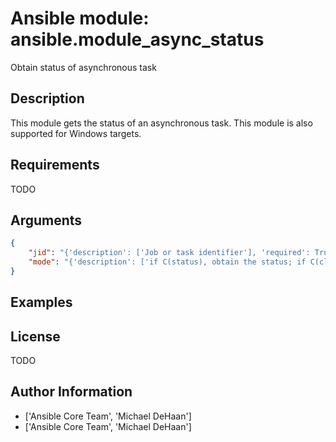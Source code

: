 # Ansible module: ansible.module_async_status


Obtain status of asynchronous task

## Description

This module gets the status of an asynchronous task.
This module is also supported for Windows targets.

## Requirements

TODO

## Arguments

``` json
{
    "jid": "{'description': ['Job or task identifier'], 'required': True}",
    "mode": "{'description': ['if C(status), obtain the status; if C(cleanup), clean up the async job cache (by default in C(~/.ansible_async/)) for the specified job I(jid).'], 'choices': ['status', 'cleanup'], 'default': 'status'}",
}
```

## Examples



## License

TODO

## Author Information
  - ['Ansible Core Team', 'Michael DeHaan']
  - ['Ansible Core Team', 'Michael DeHaan']
